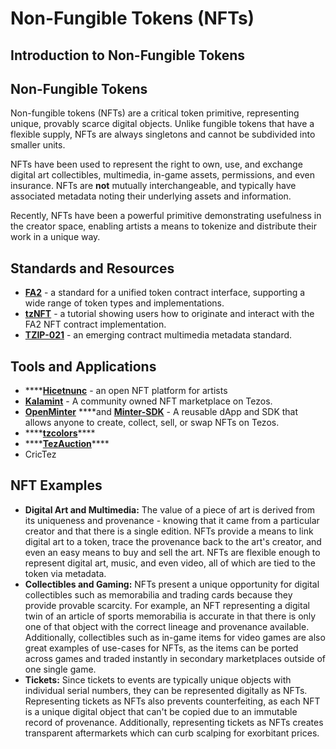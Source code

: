 # Non-Fungible Tokens \(NFTs\)

## Introduction to Non-Fungible Tokens

## Non-Fungible Tokens

Non-fungible tokens \(NFTs\) are a critical token primitive, representing unique, provably scarce digital objects. Unlike fungible tokens that have a flexible supply, NFTs are always singletons and cannot be subdivided into smaller units.

NFTs have been used to represent the right to own, use, and exchange digital art collectibles, multimedia, in-game assets, permissions, and even insurance. NFTs are **not** mutually interchangeable, and typically have associated metadata noting their underlying assets and information.

Recently, NFTs have been a powerful primitive demonstrating usefulness in the creator space, enabling artists a means to tokenize and distribute their work in a unique way.

## Standards and Resources

* [**FA2**](https://gitlab.com/tzip/tzip/-/blob/master/proposals/tzip-12/tzip-12.md) - a standard for a unified token contract interface, supporting a wide range of token types and implementations. 
* [**tzNFT**](https://github.com/tqtezos/nft-tutorial) - a tutorial showing users how to originate and interact with the FA2 NFT contract implementation.
* [**TZIP-021**](https://gitlab.com/tzip/tzip/-/blob/tzip-21-spec/proposals/tzip-21/tzip-21.md) - an emerging contract multimedia metadata standard. 

## Tools and Applications

* \*\*\*\*[**Hicetnunc**](https://www.hicetnunc.xyz/) - an open NFT platform for artists
* [**Kalamint**](https://kalamint.io/) - A community owned NFT marketplace on Tezos.
* [**OpenMinter**](https://github.com/tqtezos/minter) ****and [**Minter-SDK**](https://github.com/tqtezos/minter-sdk) - A reusable dApp and SDK that allows anyone to create, collect, sell, or swap NFTs on Tezos.
* \*\*\*\*[**tzcolors**](https://www.tzcolors.io)\*\*\*\*
* \*\*\*\*[**TezAuction**](https://tez.auction/#/)\*\*\*\*
* CricTez

## NFT Examples

* **Digital Art and Multimedia:** The value of a piece of art is derived from its uniqueness and provenance - knowing that it came from a particular creator and that there is a single edition. NFTs provide a means to link digital art to a token, trace the provenance back to the art's creator, and even an easy means to buy and sell the art. NFTs are flexible enough to represent digital art, music, and even video, all of which are tied to the token via metadata.
* **Collectibles and Gaming:** NFTs present a unique opportunity for digital collectibles such as memorabilia and trading cards because they provide provable scarcity. For example, an NFT representing a digital twin of an article of sports memorabilia is accurate in that there is only one of that object with the correct lineage and provenance available. Additionally, collectibles such as in-game items for video games are also great examples of use-cases for NFTs, as the items can be ported across games and traded instantly in secondary marketplaces outside of one single game.
* **Tickets:** Since tickets to events are typically unique objects with individual serial numbers, they can be represented digitally as NFTs. Representing tickets as NFTs also prevents counterfeiting, as each NFT is a unique digital object that can't be copied due to an immutable record of provenance. Additionally, representing tickets as NFTs creates transparent aftermarkets which can curb scalping for exorbitant prices.

